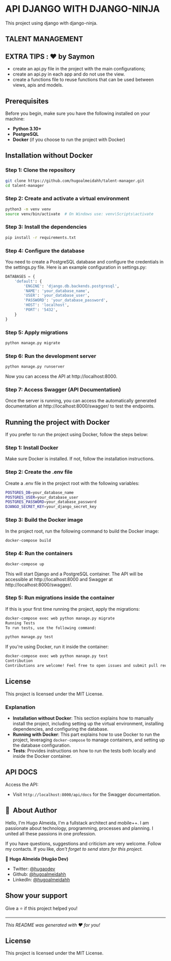 # API DJANGO WITH DJANGO-NINJA

This project using django with django-ninja.

## TALENT MANAGEMENT

## EXTRA TIPS : ❤️ by Saymon
- create an api.py file in the project with the main configurations;
- create an api.py in each app and do not use the view.
- create a functions file to reuse functions that can be used between views, apis and models.

## Prerequisites

Before you begin, make sure you have the following installed on your machine:

- **Python 3.10+**
- **PostgreSQL**
- **Docker** (if you choose to run the project with Docker)

## Installation without Docker

### Step 1: Clone the repository

```bash
git clone https://github.com/hugoalmeidahh/talent-manager.git
cd talent-manager
```

### Step 2: Create and activate a virtual environment
```bash
python3 -m venv venv
source venv/bin/activate  # On Windows use: venv\Scripts\activate
```

### Step 3: Install the dependencies
```bash
pip install -r requirements.txt
```

### Step 4: Configure the database
You need to create a PostgreSQL database and configure the credentials in the settings.py file. Here is an example configuration in settings.py:

```python
DATABASES = {
    'default': {
        'ENGINE': 'django.db.backends.postgresql',
        'NAME': 'your_database_name',
        'USER': 'your_database_user',
        'PASSWORD': 'your_database_password',
        'HOST': 'localhost',
        'PORT': '5432',
    }
}
```

### Step 5: Apply migrations
```bash
python manage.py migrate
```

### Step 6: Run the development server
```bash
python manage.py runserver
```
Now you can access the API at http://localhost:8000.

### Step 7: Access Swagger (API Documentation)
Once the server is running, you can access the automatically generated documentation at http://localhost:8000/swagger/ to test the endpoints.

## Running the project with Docker
If you prefer to run the project using Docker, follow the steps below:

### Step 1: Install Docker
Make sure Docker is installed. If not, follow the installation instructions.

### Step 2: Create the .env file
Create a .env file in the project root with the following variables:

```bash
POSTGRES_DB=your_database_name
POSTGRES_USER=your_database_user
POSTGRES_PASSWORD=your_database_password
DJANGO_SECRET_KEY=your_django_secret_key
```

### Step 3: Build the Docker image
In the project root, run the following command to build the Docker image:

```bash
docker-compose build
```

### Step 4: Run the containers
```bash
docker-compose up
```
This will start Django and a PostgreSQL container. The API will be accessible at http://localhost:8000 and Swagger at http://localhost:8000/swagger/.

### Step 5: Run migrations inside the container
If this is your first time running the project, apply the migrations:

```bash
docker-compose exec web python manage.py migrate
Running Tests
To run tests, use the following command:
```
```bash
python manage.py test
```
If you're using Docker, run it inside the container:

```bash
docker-compose exec web python manage.py test
Contribution
Contributions are welcome! Feel free to open issues and submit pull requests.
```

## License
This project is licensed under the MIT License.

### Explanation

- **Installation without Docker**: This section explains how to manually install the project, including setting up the virtual environment, installing dependencies, and configuring the database.
- **Running with Docker**: This part explains how to use Docker to run the project, leveraging `docker-compose` to manage containers, and setting up the database configuration.
- **Tests**: Provides instructions on how to run the tests both locally and inside the Docker container.


## API DOCS
Access the API:
- Visit `http://localhost:8000/api/docs` for the Swagger documentation.

## 🦸&nbsp; About Author
Hello, I'm Hugo Almeida, I'm a fullstack architect and mobile++. 
I am passionate about technology, programming, processes and planning. 
I united all these passions in one profession. 

If you have questions, suggestions and criticism are very welcome. Follow my contacts.
If you like, _don't forget to send stars for this project._

👤 **Hugo Almeida (Hugão Dev)**

* Twitter: [@hugaodev](https://twitter.com/hugaodev)
* Github: [@hugoalmeidahh](https://github.com/hugoalmeidahh)
* LinkedIn: [@hugoalmeidahh](https://linkedin.com/in/hugoalmeidahh)

## Show your support

Give a ⭐️ if this project helped you!

***
_This README was generated with ❤️ for you!_

## License
This project is licensed under the MIT License.